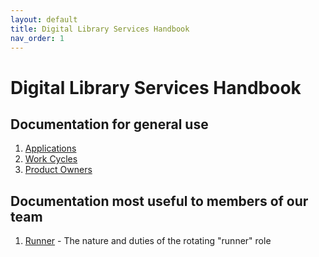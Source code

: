 ```yaml
---
layout: default
title: Digital Library Services Handbook
nav_order: 1
---
```

# Digital Library Services Handbook

## Documentation for general use

1. [Applications](/applications.md)
1. [Work Cycles](/work_cycles.md)
1. [Product Owners](/product_owners.md)

## Documentation most useful to members of our team

1. [Runner](/runner.md) - The nature and duties of the rotating "runner" role
